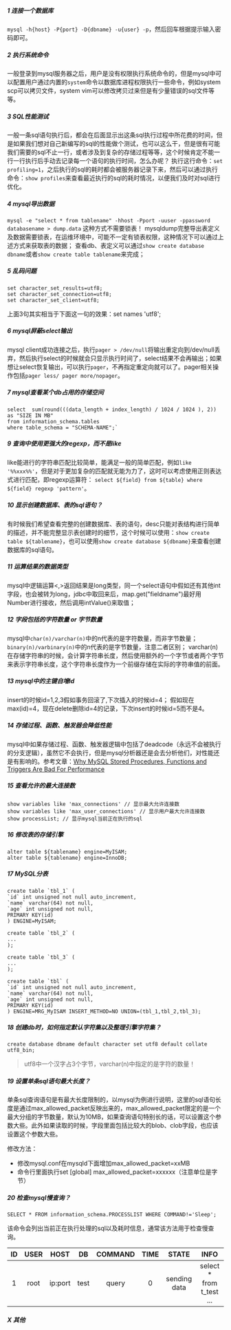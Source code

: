 ##### 1 连接一个数据库

```mysql -h{host} -P{port} -D{dbname} -u{user} -p```，然后回车根据提示输入密码即可。

##### 2 执行系统命令

一般登录到mysql服务器之后，用户是没有权限执行系统命令的，但是mysql中可以配置用户通过内置的```system```命令以数据库进程权限执行一些命令，例如system scp可以拷贝文件，system vim可以修改拷贝过来但是有少量错误的sql文件等等。

##### 3 SQL性能测试

一般一条sql语句执行后，都会在后面显示出这条sql执行过程中所花费的时间，但是如果我们想对自己新编写的sql的性能做个测试，也可以这么干，但是很有可能我们需要的sql不止一行，或者涉及到复杂的存储过程等等，这个时候肯定不能一行一行执行后手动去记录每一个语句的执行时间，怎么办呢？
执行这行命令：```set profiling=1```，之后执行的sql的耗时都会被服务器记录下来，然后可以通过执行命令：```show profiles```来查看最近执行的sql的耗时情况，以便我们及时对sql进行优化。

##### 4 mysql导出数据

```mysql -e "select * from tablename" -hhost -Pport -uuser -ppassword databasename > dump.data```
这种方式不需要锁表！
mysqldump完整导出表定义及数据需要锁表，在运维环境中，可能不一定有锁表权限，这种情况下可以通过上述方式来获取表的数据；
查看db、表定义可以通过```show create database dbname```或者```show create table tablename```来完成；

##### 5 乱码问题

```
set character_set_results=utf8;
set character_set_connection=utf8;
set character_set_client=utf8;
```

上面3句其实相当于下面这一句的效果：set names 'utf8';

##### 6 mysql屏蔽select输出

mysql client成功连接之后，执行```pager > /dev/null```将输出重定向到/dev/null丢弃，然后执行select的时候就会只显示执行时间了，select结果不会再输出；如果想让select恢复输出，可以执行```pager```，不再指定重定向就可以了。pager相关操作包括```pager less/ pager more/nopager```。

##### 7 mysql查看某个db占用的存储空间

```
select  sum(round(((data_length + index_length) / 1024 / 1024 ), 2)) as "SIZE IN MB"
from information_schema.tables
where table_schema = "SCHEMA-NAME";`
```

##### 9 查询中使用更强大的regexp，而不是like

like能进行的字符串匹配比较简单，能满足一般的简单匹配，例如```like '%%xxx%%'```，但是对于更加复杂的匹配就无能为力了，这时可以考虑使用正则表达式进行匹配，即regexp运算符：
```select ${field} from ${table} where ${field} regexp 'pattern'```。

##### 10 显示创建数据库、表的sql语句？

有时候我们希望查看完整的创建数据库、表的语句，desc只能对表结构进行简单的描述，并不能完整显示表创建时的细节，这个时候可以使用：```show create table ${tablename}```，也可以使用```show create database ${dbname}```来查看创建数据库的sql语句。

##### 11 运算结果的数据类型

mysql中逻辑运算<,>返回结果是long类型，同一个select语句中假如还有其他int字段，也会被转为long，jdbc中取回来后，map.get("fieldname")最好用Number进行接收，然后调用intValue()来取值；

##### 12 字段包括的字符数量 or 字节数量

mysql中`char(n)/varchar(n)`中的n代表的是字符数量，而非字节数量；
`binary(n)/varbinary(n)`中的n代表的是字节数量，注意二者区别；
varchar(n)在存储字符串的时候，会计算字符串长度，然后使用额外的一个字节或者两个字节来表示字符串长度，这个字符串长度作为一个前缀存储在实际的字符串值的前面。

##### 13 mysql中的主键自增id

insert的时候id=1,2,3假如事务回滚了,下次插入的时候id=4；
假如现在max(id)=4，现在delete删除id=4的记录，下次insert的时候id=5而不是4。

##### 14 存储过程、函数、触发器会降低性能

mysql中如果存储过程、函数、触发器逻辑中包括了deadcode（永远不会被执行的分支逻辑），虽然它不会执行，但是mysql分析器还是会去分析他们，对性能还是有影响的。参考文章：[Why MySQL Stored Procedures, Functions and Triggers Are Bad For Performance](https://www.percona.com/blog/2018/07/12/why-mysql-stored-procedures-functions-triggers-bad-performance/)

##### 15 查看允许的最大连接数

```
show variables like 'max_connections' // 显示最大允许连接数
show variables like 'max_user_connections' // 显示用户最大允许连接数
show processList; // 显示mysql当前正在执行的sql
```

##### 16 修改表的存储引擎

```
alter table ${tablename} engine=MyISAM;
alter table ${tablename} engine=InnoDB;
```

##### 17 MySQL分表

```
create table `tbl_1` (
`id` int unsigned not null auto_increment,
`name` varchar(64) not null,
`age` int unsigned not null,
PRIMARY KEY(id)
) ENGINE=MyISAM;

create table `tbl_2` (
...
);

create table `tbl_3` (
...
);

create table `tbl` (
`id` int unsigned not null auto_increment,
`name` varchar(64) not null,
`age` int unsigned not null,
PRIMARY KEY(id)
) ENGINE=MRG_MyISAM INSERT_METHOD=NO UNION=(tbl_1,tbl_2,tbl_3);
```

##### 18 创建db时，如何指定默认字符集以及整理引擎字符集？

```
create database dbname default character set utf8 default collate utf8_bin;
```

> utf8中一个汉字占3个字节，varchar(n)中指定的是字符的数量！

##### 19 设置单条sql语句最大长度？

单条sql查询语句是有最大长度限制的，以mysql为例进行说明，这里的sql语句长度是通过max_allowed_packet反映出来的，max_allowed_packet限定的是一个最大分组的字节数量，默认为10MB，如果查询语句特别长的话，可以设置这个参数大些。此外如果读取的时候，字段里面包括比较大的blob、clob字段，也应该设置这个参数大些。

修改方法：

- 修改mysql.conf在mysqld下面增加max_allowed_packet=xxMB
- 命令行里面执行set [global] max_allowed_packet=xxxxxx（注意单位是字节）

##### 20 检查mysql慢查询？

```SELECT * FROM information_schema.PROCESSLIST WHERE COMMAND!='Sleep';```

该命令会列出当前正在执行处理的sql以及耗时信息，通常该方法用于检查慢查询。

| ID  | USER | HOST    | DB   | COMMAND | TIME | STATE        | INFO                      |
|:---:|:----:|:-------:|:----:|:-------:|:----:|:------------:|:-------------------------:|
| 1   | root | ip:port | test | query   | 0    | sending data | select *  from t_test ... |

##### X 其他
